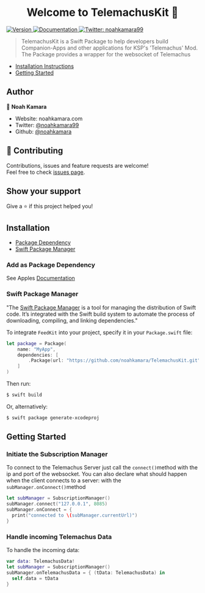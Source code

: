 <h1 align="center">Welcome to TelemachusKit 👋</h1>
<p>
  <a href="https://github.com/noahkamara/TelemachusKit/releases/latest" target="_blank">
    <img alt="Version" src="https://img.shields.io/badge/version-1.0.0-blue.svg?cacheSeconds=2592000" />
  </a>
  <a href="https://github.com/noahkamara/TelemachusKit/wiki" target="_blank">
    <img alt="Documentation" src="https://img.shields.io/badge/documentation-yes-brightgreen.svg" />
  </a>
  <a href="https://twitter.com/noahkamara99" target="_blank">
    <img alt="Twitter: noahkamara99" src="https://img.shields.io/twitter/follow/noahkamara99.svg?style=social" />
  </a>
</p>

> TelemachusKit is a Swift Package to help developers build Companion-Apps and other applications for KSP's 'Telemachus' Mod. The Package provides a wrapper for the websocket of Telemachus

- [Installation Instructions](#installation)
- [Getting Started](#getting-started)

## Author

👤 **Noah Kamara**

* Website: noahkamara.com
* Twitter: [@noahkamara99](https://twitter.com/noahkamara99)
* Github: [@noahkamara](https://github.com/noahkamara)

## 🤝 Contributing

Contributions, issues and feature requests are welcome!<br />Feel free to check [issues page](https://github.com/noahkamara/TelemachusKit/issues). 

## Show your support

Give a ⭐️ if this project helped you!

## Installation
- [Package Dependency](#package-dependency)
- [Swift Package Manager](#swift-package-manager)

### Add as Package Dependency
See Apples [Documentation](https://developer.apple.com/documentation/xcode/adding_package_dependencies_to_your_app)


### Swift Package Manager

"The [Swift Package Manager](https://swift.org/package-manager/) is a tool for managing the distribution of Swift code. It’s integrated with the Swift build system to automate the process of downloading, compiling, and linking dependencies."

To integrate `FeedKit` into your project, specify it in your `Package.swift` file:

```swift
let package = Package(
    name: "MyApp",
    dependencies: [
        .Package(url: "https://github.com/noahkamara/TelemachusKit.git", majorVersion: 1)
    ]
)
```

Then run:

```bash
$ swift build
```

Or, alternatively:

```bash
$ swift package generate-xcodeproj
```

## Getting Started
### Initiate the Subscription Manager
To connect to the Telemachus Server just call the `connect()`method with the ip and port of the websocket. You can also declare what should happen when the client connects to a server: with the `subManager.onConnect()`method
```swift
let subManager = SubscriptionManager()
subManager.connect("127.0.0.1", 8085)
subManager.onConnect = { 
  print("connected to \(subManager.currentUrl)")
}
```
### Handle incoming Telemachus Data
To handle the incoming data:
```swift
var data: TelemachusData!
let subManager = SubscriptionManager()
subManager.onTelemachusData = { (tData: TelemachusData) in
  self.data = tData
}
```
